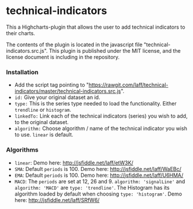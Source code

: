 technical-indicators
====================
This a Highcharts-plugin that allows the user to add technical indicators to their charts.

The contents of the plugin is located in the javascript file "technical-indicators.src.js". 
This plugin is published under the MIT license, and the license document is including in the repository.

### Installation
* Add the script tag pointing to "https://rawgit.com/laff/technical-indicators/master/technical-indicators.src.js".
* `id:`
Give your original dataset an id.
* `type:`
This is the series type needed to load the functionality. Either `trendline` or `histogram`.
* `linkedTo:`
Link each of the technical indicators (series) you wish to add, to the original dataset.
* `algorithm:`
Choose algorithm / name of the technical indicator you wish to use. `linear` is default.


### Algorithms
* `linear`: 
Demo here: http://jsfiddle.net/laff/etW3K/
* `SMA`:
Default `periods` is 100. Demo here: http://jsfiddle.net/laff/WaEBc/
* `EMA`:
Default `periods` is 100. Demo here: http://jsfiddle.net/laff/U6HMA/
* `MACD`:
The `periods` are set at 12, 26 and 9. `algorithm: 'signalLine'` and `algorithm: 'MACD'` are `type: 'trendline'`. The Histogram has its algorithm loaded by default when choosing `type: 'histogram'`. Demo here: http://jsfiddle.net/laff/SRfW6/
